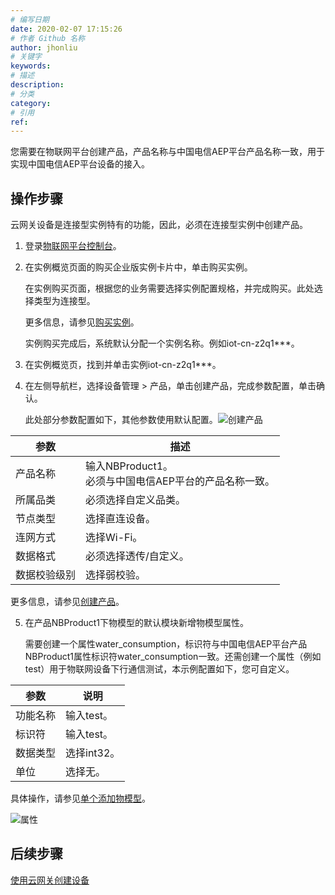 ```yaml
---
# 编写日期
date: 2020-02-07 17:15:26
# 作者 Github 名称
author: jhonliu
# 关键字
keywords:
# 描述
description:
# 分类
category:
# 引用
ref:
---
```


您需要在物联网平台创建产品，产品名称与中国电信AEP平台产品名称一致，用于实现中国电信AEP平台设备的接入。

## 操作步骤

云网关设备是连接型实例特有的功能，因此，必须在连接型实例中创建产品。

1.  登录[物联网平台控制台](http://iot.console.aliyun.com/)。
2.  在实例概览页面的购买企业版实例卡片中，单击购买实例。
    
    在实例购买页面，根据您的业务需要选择实例配置规格，并完成购买。此处选择类型为连接型。
    
    更多信息，请参见[购买实例](https://help.aliyun.com/document_detail/147356.htm#section-aym-l3q-mft)。
    
    实例购买完成后，系统默认分配一个实例名称。例如iot-cn-z2q1\*\*\*。
    
3.  在实例概览页，找到并单击实例iot-cn-z2q1\*\*\*。
4.  在左侧导航栏，选择设备管理 > 产品，单击创建产品，完成参数配置，单击确认。
    
    此处部分参数配置如下，其他参数使用默认配置。![创建产品](https://static-aliyun-doc.oss-accelerate.aliyuncs.com/assets/img/zh-CN/6787638061/p179549.png)
    
      
   | 参数 | 描述 |
   | --- | --- |
   | 产品名称 | 输入NBProduct1。 <br> 必须与中国电信AEP平台的产品名称一致。|
   | 所属品类 | 必须选择自定义品类。 |
   | 节点类型 | 选择直连设备。 |
   | 连网方式 | 选择Wi-Fi。 |
   | 数据格式 | 必须选择透传/自定义。 |
   | 数据校验级别 | 选择弱校验。 |
   
    
   更多信息，请参见[创建产品](https://help.aliyun.com/document_detail/73728.htm#task-lxd-pnl-vdb "使用物联网平台的第一步是在控制台创建产品。产品是设备的集合，通常是一组具有相同功能定义的设备集合。例如，产品指同一个型号的产品，设备就是该型号下的某个设备。")。
    
5.  在产品NBProduct1下物模型的默认模块新增物模型属性。
    
    需要创建一个属性water\_consumption，标识符与中国电信AEP平台产品NBProduct1属性标识符water\_consumption一致。还需创建一个属性（例如test）用于物联网设备下行通信测试，本示例配置如下，您可自定义。
    
   
   | 参数 | 说明 |
   | --- | --- |
   | 功能名称 | 输入test。 |
   | 标识符 | 输入test。 |
   | 数据类型 | 选择int32。 |
   | 单位 | 选择无。 |
    
   具体操作，请参见[单个添加物模型](https://help.aliyun.com/document_detail/88241.htm#task-qhm-d3j-w2b "单个添加物模型，即单个添加属性、事件和服务。下面介绍如何在物联网平台控制台定义物模型。")。
    
   ![属性](https://static-aliyun-doc.oss-accelerate.aliyuncs.com/assets/img/zh-CN/6787638061/p180256.png)
    

## 后续步骤

[使用云网关创建设备](https://help.aliyun.com/document_detail/190190.htm#task-1994773 "在中国电信AEP平台完成设备开发和应用创建后，可在物联网平台结合已创建产品，创建云网关设备，实现与电信AEP平台设备对接。")
